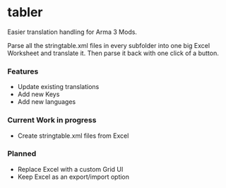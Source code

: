 tabler
======

Easier translation handling for Arma 3 Mods.

Parse all the stringtable.xml files in every subfolder into one big Excel Worksheet and translate it. Then parse it back with one click of a button.

### Features
* Update existing translations
* Add new Keys
* Add new languages

### Current Work in progress
* Create stringtable.xml files from Excel

### Planned
* Replace Excel with a custom Grid UI
* Keep Excel as an export/import option
